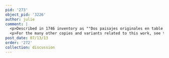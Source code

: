 ```yaml
---
pid: '273'
object_pid: '3226'
author: julie
comment: |
  <p>Described in 1746 inventory as ""Dos paisajes originales en table de mano de Brueghel el Viejo, el uno de diferentes figuras a pie y a caballo y entre ellas tres carros, los dos tirados de tres caballos y el del medio de uno, de media vara y dos dedos de alto, tres cuartas y nueve de ancho."" </p>
  <p>For the many other copies and variants related to this work, see the Discussion page of the version in the Metropolitan Museum, New York.</p>
post_date: 07/13/13
order: '272'
collection: discussion
---
```


